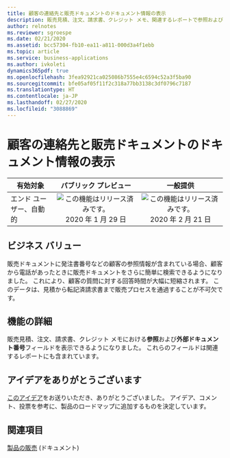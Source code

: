 ```yaml
---
title: 顧客の連絡先と販売ドキュメントのドキュメント情報の表示
description: 販売見積、注文、請求書、クレジット メモ、関連するレポートで参照および外部ドキュメント番号用のフィールドを利用できます。
author: relnotes
ms.reviewer: sgroespe
ms.date: 02/21/2020
ms.assetid: bcc57304-fb10-ea11-a811-000d3a4f1ebb
ms.topic: article
ms.service: business-applications
ms.author: ivkoleti
dynamics365pdf: true
ms.openlocfilehash: 3fea92921ca025086b7555e4c6594c52a3f5ba90
ms.sourcegitcommit: bfe05af05f11f2c318a77bb3138c3df0796c7187
ms.translationtype: HT
ms.contentlocale: ja-JP
ms.lasthandoff: 02/27/2020
ms.locfileid: "3088869"
---
```

# <a name="view-customers-contact-and-document-info-on-sales-documents"></a>顧客の連絡先と販売ドキュメントのドキュメント情報の表示


| 有効対象    |  パブリック プレビュー | 一般提供 | 
| ---------- | :----------: |:----------: |
|エンド ユーザー、自動的|![この機能はリリース済みです。](/dynamics365-release-plan/media/green-checkmark.png "この機能はリリース済みです。") 2020 年 1 月 29 日| ![この機能はリリース済みです。](/dynamics365-release-plan/media/green-checkmark.png "この機能はリリース済みです。") 2020 年 2 月 21 日|


## <a name="business-value"></a>ビジネス バリュー
<!-- bv start -->
販売ドキュメントに発注書番号などの顧客の参照情報が含まれている場合、顧客から電話があったときに販売ドキュメントをさらに簡単に検索できるようになりました。 これにより、顧客の質問に対する回答時間が大幅に短縮されます。 このデータは、見積から転記済請求書まで販売プロセスを通過することが不可欠です。
<!-- bv end -->



## <a name="feature-details"></a>機能の詳細
<!--feature detail start -->
販売見積、注文、請求書、クレジット メモにおける**参照**および**外部ドキュメント番号**フィールドを表示できるようになりました。 これらのフィールドは関連するレポートにも含まれています。
<!--feature detail end -->









## <a name="thank-you-for-your-idea"></a>アイデアをありがとうございます
[このアイデア](https://experience.dynamics.com/ideas/idea/?ideaid=980c30b2-6c31-e911-9461-0003ff68cf1c)をお送りいただき、ありがとうございました。 アイデア、コメント、投票を参考に、製品のロードマップに追加するものを決定しています。

## <a name="see-also"></a>関連項目

[製品の販売](https://docs.microsoft.com/dynamics365/business-central/sales-how-sell-products) (ドキュメント)
